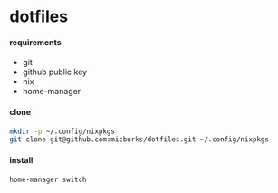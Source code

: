 # dotfiles

#### requirements

- git
- github public key
- nix
- home-manager


#### clone

```bash
mkdir -p ~/.config/nixpkgs
git clone git@github.com:micburks/dotfiles.git ~/.config/nixpkgs
```


#### install

```bash
home-manager switch
```
